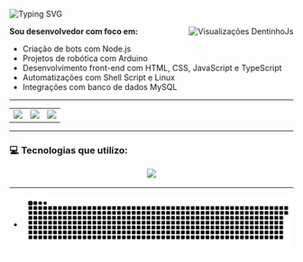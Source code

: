 ![Typing SVG](https://readme-typing-svg.herokuapp.com?color=F7F7F7&Code&pause=4000&repeat=true&lines=Eaew+Me+chamo+DentinhoJs)

<p>
  <strong>Sou desenvolvedor com foco em:</strong>
  <img 
    src="https://viewfy.vercel.app/visitors/DentinhoJs?label=Visualiza%C3%A7%C3%B5es&maxWidth=200&paddingX=15&paddingY=10&iconSize=24&fontFamily=%27Segoe+UI%27%2C+Tahoma%2C+Geneva%2C+Verdana%2C+sans-serif&fontSizeLabel=16&fontSizeCount=17&bgStart=%23232526&bgEnd=%23414345&labelColor=%23ffffff&countColor=%23ffffff&icon=fas+fa-fire" 
    alt="Visualizações DentinhoJs"
    align="right"
  />
</p>

- Criação de bots com Node.js  
- Projetos de robótica com Arduino  
- Desenvolvimento front-end com HTML, CSS, JavaScript e TypeScript  
- Automatizações com Shell Script e Linux  
- Integrações com banco de dados MySQL  


---

<div align="center">

  <!-- Bloco com 3 cards lado a lado -->
  <table>
    <tr>
      <td>
        <img 
          src="https://github-readme-stats.vercel.app/api?username=DentinhoJs&show_icons=true&count_private=true&include_all_commits=true&theme=transparent&text_color=ffffff&icon_color=099fff&title_color=099fff&hide_border=true&cache_seconds=1&locale=pt-BR&custom_title=Estatísticas%20completas%20do%20DentinhoJs" 
          height="200px"
        />
      </td>
      <td>
        <img 
          src="https://github-readme-stats.vercel.app/api/top-langs/?username=DentinhoJs&layout=compact&theme=transparent&text_color=ffffff&icon_color=099fff&title_color=099fff&locale=pt-BR&hide_border=true&custom_title=Linguagens%20mais%20usadas" 
          height="200px"
        />
      </td>
      <td>
        <img 
          src="https://streak-stats.demolab.com?user=DentinhoJs&theme=transparent&hide_border=true&ring=099fff&fire=099fff&currStreakLabel=ffffff&locale=pt_BR" 
          height="200px"
        />
      </td>
    </tr>
  </table>

</div>

---

### 💻 Tecnologias que utilizo:

<p align="center">
  <a href="https://skillicons.dev">
    <img src="https://skillicons.dev/icons?i=discord,vscode,arduino,cpp,cs,react,nodejs,mongodb,mint,linux,kali,mysql,ts,js,npm" />
  </a>
</p>

---

- <picture align="center">
  <source media="(prefers-color-scheme: dark)" srcset="https://raw.githubusercontent.com/DentinhoJs/DentinhoJs/output/github-contribution-grid-snake-dark.svg">
  <source media="(prefers-color-scheme: light)" srcset="https://raw.githubusercontent.com/DentinhoJs/DentinhoJs/output/github-contribution-grid-snake-dark.svg">
  <img align="center" alt="github contribution grid snake animation" src="https://raw.githubusercontent.com/DentinhoJs/DentinhoJs/output/github-contribution-grid-snake.svg">
</picture>

